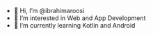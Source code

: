- 👋 Hi, I’m @ibrahimaroosi
- 👀 I’m interested in Web and App Development
- 🌱 I’m currently learning Kotlin and Android

<!---
ibrahimaroosi/ibrahimaroosi is a ✨ special ✨ repository because its `README.md` (this file) appears on your GitHub profile.
You can click the Preview link to take a look at your changes.
--->
